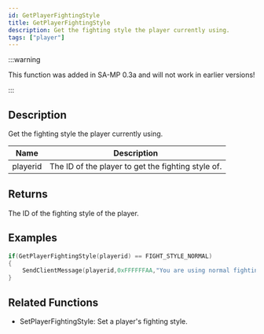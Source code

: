 ```yaml
---
id: GetPlayerFightingStyle
title: GetPlayerFightingStyle
description: Get the fighting style the player currently using.
tags: ["player"]
---
```


<TagLinks />

:::warning

This function was added in SA-MP 0.3a and will not work in earlier versions!

:::

## Description

Get the fighting style the player currently using.

| Name     | Description                                        |
| -------- | -------------------------------------------------- |
| playerid | The ID of the player to get the fighting style of. |

## Returns

The ID of the fighting style of the player.

## Examples

```c
if(GetPlayerFightingStyle(playerid) == FIGHT_STYLE_NORMAL)
{
    SendClientMessage(playerid,0xFFFFFFAA,"You are using normal fighting style!");
}
```

## Related Functions

- SetPlayerFightingStyle: Set a player's fighting style.
